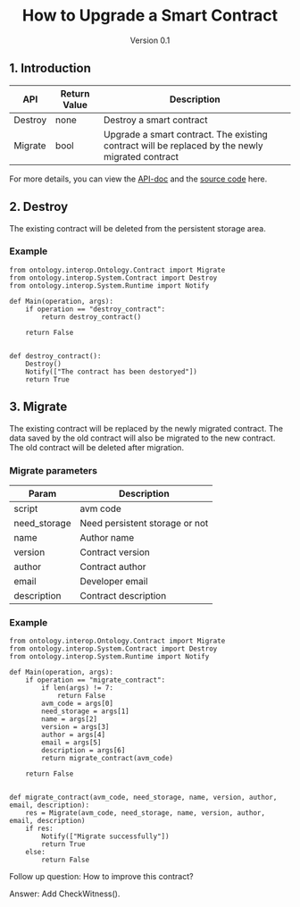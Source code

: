 <h1 align="center">How to Upgrade a Smart Contract</h1>
<p align="center" class="version">Version 0.1</p>

## 1. Introduction

| API                          | Return Value  | Description                                       |
| ---------------------------- | ---- | ---------------------------------------- |
| Destroy                 | none |      Destroy a smart contract      |
| Migrate | bool | Upgrade a smart contract. The existing contract will be replaced by the newly migrated contract                  |

For more details, you can view the [API-doc](http://dev-docs.ont.io/#/docs-en/DeveloperGuide/smartcontract/05-sc-api) and the [source code](https://github.com/ontio/ontology-python-compiler) here.

## 2. Destroy

The existing contract will be deleted from the persistent storage area.

### Example

```
from ontology.interop.Ontology.Contract import Migrate
from ontology.interop.System.Contract import Destroy
from ontology.interop.System.Runtime import Notify

def Main(operation, args):
    if operation == "destroy_contract":
        return destroy_contract()

    return False


def destroy_contract():
    Destroy()
    Notify(["The contract has been destoryed"])
    return True
```

## 3. Migrate

The existing contract will be replaced by the newly migrated contract. The data saved by the old contract will also be migrated to the new contract. The old contract will be deleted after migration. 

### Migrate parameters

| Param                         | Description                                       |
| ----------------------------  | ---------------------------------------- |
|script| avm code|
|need_storage| Need persistent storage or not |
|name| Author name|
|version| Contract version|
|author| Contract author |
|email| Developer email |
|description| Contract description|

### Example

```
from ontology.interop.Ontology.Contract import Migrate
from ontology.interop.System.Contract import Destroy
from ontology.interop.System.Runtime import Notify

def Main(operation, args):
    if operation == "migrate_contract":
        if len(args) != 7:
            return False
        avm_code = args[0]
        need_storage = args[1]
        name = args[2]
        version = args[3]
        author = args[4]
        email = args[5]
        description = args[6]
        return migrate_contract(avm_code)

    return False


def migrate_contract(avm_code, need_storage, name, version, author, email, description):
    res = Migrate(avm_code, need_storage, name, version, author, email, description)
    if res:
        Notify(["Migrate successfully"])
        return True
    else:
        return False
```

Follow up question: How to improve this contract? 

Answer: Add CheckWitness(). 

